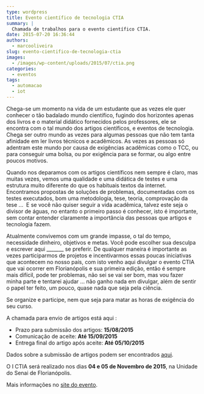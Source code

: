 ```yaml
---
type: wordpress
title: Evento científico de tecnologia CTIA
summary: |
  Chamada de trabalhos para o evento científico CTIA.
date: 2015-07-20 16:36:44
authors:
  - marcooliveira
slug: evento-cientifico-de-tecnologia-ctia
images:
  - /images/wp-content/uploads/2015/07/ctia.png
categories:
  - eventos
tags:
  - automacao
  - iot
---
```


Chega-se um momento na vida de um estudante que as vezes ele quer conhecer o tão badalado mundo científico, fugindo dos horizontes apenas dos livros e o material didático fornecidos pelos professores, ele se encontra com o tal mundo dos artigos científicos, e eventos de tecnologia. Chega ser outro mundo as vezes para algumas pessoas que não tem tanta afinidade em ler livros técnicos e acadêmicos. As vezes as pessoas só adentram este mundo por causa de exigências acadêmicas como o TCC, ou para conseguir uma bolsa, ou por exigência para se formar, ou algo entre poucos motivos.

<!--more-->

Quando nos deparamos com os artigos científicos nem sempre é claro, mas muitas vezes, vemos uma qualidade e uma didática de testes e uma estrutura muito diferente do que os habituais textos da internet. Encontramos propostas de soluções de problemas, documentadas com os testes executados, bom uma metodologia, tese, teoria, comprovação da tese ...  E se você não quiser seguir a vida acadêmica, talvez este seja o divisor de águas, no entanto o primeiro passo é conhecer, isto é importante, sem contar entender claramente a importância das pessoas que artigos e tecnologia fazem.

Atualmente convivemos com um grande impasse, o tal do tempo, necessidade dinheiro, objetivos e metas. Você pode escolher sua desculpa e escrever aqui _______ se preferir. De qualquer maneira é importante as vezes participarmos de projetos e incentivarmos essas poucas iniciativas que acontecem no nosso país, com isto venho aqui divulgar o evento CTIA que vai ocorrer em Florianópolis e sua primeira edição, então é sempre mais difícil, pode ter problemas, não sei se vai ser bom, mas vou fazer minha parte e tentarei ajudar ... não ganho nada em divulgar, além de sentir o papel ter feito, um pouco, quase nada que seja pela ciência.

Se organize e participe, nem que seja para matar as horas de exigência do seu curso.

A chamada para envio de artigos está aqui :
<ul>
	<li>Prazo para submissão dos artigos: <strong>15/08/2015</strong></li>
	<li>Comunicação de aceite: <strong>Até 15/09/2015</strong></li>
	<li>Entrega final do artigo após aceite: <strong>Até 05/10/2015</strong></li>
</ul>
Dados sobre a submissão de artigos podem ser encontrados <a href="http://ctia2015.com.br/chamadadetrabalhos.html" target="_blank">aqui</a>.

O I CTIA será realizado nos dias <strong>04 e 05 de Novembro de 2015</strong>, na Unidade do Senai de Florianópolis.

Mais informações no <a href="http://ctia2015.com.br/" target="_blank">site do evento</a>.
